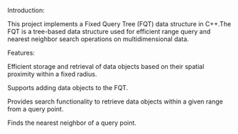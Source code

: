 Introduction:

 This project implements a Fixed Query Tree (FQT) data structure in C++.The FQT is a tree-based data structure used for efficient range query and nearest neighbor search operations on multidimensional data.

Features:

Efficient storage and retrieval of data objects based on their spatial proximity within a fixed radius.

Supports adding data objects to the FQT.

Provides search functionality to retrieve data objects within a given range from a query point.

Finds the nearest neighbor of a query point.
    
